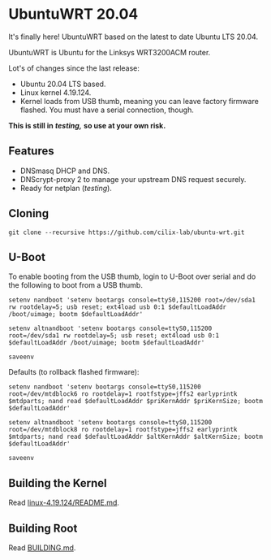 # UbuntuWRT 20.04

It's finally here! UbuntuWRT based on the latest to date Ubuntu LTS 20.04.

UbuntuWRT is Ubuntu for the Linksys WRT3200ACM router.

Lot's of changes since the last release:

- Ubuntu 20.04 LTS based.
- Linux kernel 4.19.124.
- Kernel loads from USB thumb, meaning you can leave factory firmware flashed. You must have a serial connection, though.

**This is still in** ***testing,*** **so use at your own risk.**

## Features

- DNSmasq DHCP and DNS.
- DNScrypt-proxy 2 to manage your upstream DNS request securely.
- Ready for netplan (*testing*).

## Cloning

```
git clone --recursive https://github.com/cilix-lab/ubuntu-wrt.git
```

## U-Boot

To enable booting from the USB thumb, login to U-Boot over serial and do the following to boot from a USB thumb.

```
setenv nandboot 'setenv bootargs console=ttyS0,115200 root=/dev/sda1 rw rootdelay=5; usb reset; ext4load usb 0:1 $defaultLoadAddr /boot/uimage; bootm $defaultLoadAddr'

setenv altnandboot 'setenv bootargs console=ttyS0,115200 root=/dev/sda1 rw rootdelay=5; usb reset; ext4load usb 0:1 $defaultLoadAddr /boot/uimage; bootm $defaultLoadAddr'

saveenv
```

Defaults (to rollback flashed firmware):

```
setenv nandboot 'setenv bootargs console=ttyS0,115200 root=/dev/mtdblock6 ro rootdelay=1 rootfstype=jffs2 earlyprintk $mtdparts; nand read $defaultLoadAddr $priKernAddr $priKernSize; bootm $defaultLoadAddr'

setenv altnandboot 'setenv bootargs console=ttyS0,115200 root=/dev/mtdblock8 ro rootdelay=1 rootfstype=jffs2 earlyprintk $mtdparts; nand read $defaultLoadAddr $altKernAddr $altKernSize; bootm $defaultLoadAddr'

saveenv
```

## Building the Kernel

Read [linux-4.19.124/README.md](https://github.com/cilix-lab/ubuntu-wrt/blob/master/linux-4.19.124/README.md).

## Building Root

Read [BUILDING.md](https://github.com/cilix-lab/ubuntu-wrt/blob/master/BUILDING.md).
